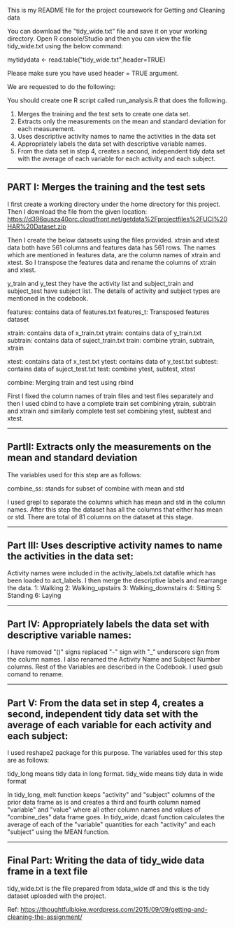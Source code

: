 This is my README file for the project coursework for Getting and Cleaning data

You can download the "tidy_wide.txt" file and save it on your working directory.
Open R console/Studio and then you can view the file tidy_wide.txt using the below command:

mytidydata <- read.table("tidy_wide.txt",header=TRUE)

Please make sure you have used header = TRUE argument.

We are requested to do the following:

You should create one R script called run_analysis.R that does the following.

1. Merges the training and the test sets to create one data set.
2. Extracts only the measurements on the mean and standard deviation for each measurement.
3. Uses descriptive activity names to name the activities in the data set
4. Appropriately labels the data set with descriptive variable names.
5. From the data set in step 4, creates a second, independent tidy data set with the average of each variable for each activity and each subject.

---------------------------------------------------------------------------------
PART I: Merges the training and the test sets
---------------------------------------------------------------------------------
I first create a working directory under the home directory for this project. Then I download the file from the given location:
https://d396qusza40orc.cloudfront.net/getdata%2Fprojectfiles%2FUCI%20HAR%20Dataset.zip

Then I create the below datasets using the files provided. xtrain and xtest data both have 561 columns and features data has 561 rows. The names which are mentioned in features data, are the column names of xtrain and xtest. So I transpose the features data and rename the columns of xtrain and xtest.

y_train and y_test they have the activity list and subject_train and subject_test have subject list. The details of activity and subject types are mentioned in the codebook.

features: contains data of features.txt
features_t: Transposed features dataset

xtrain: contains data of x_train.txt
ytrain: contains data of y_train.txt
subtrain: contains data of suject_train.txt
train: combine ytrain, subtrain, xtrain

xtest: contains data of x_test.txt
ytest: contains data of y_test.txt
subtest: contains data of suject_test.txt
test: combine ytest, subtest, xtest

combine: Merging train and test using rbind


First I fixed the column names of train files and test files separately and then I used cbind to have a complete train set combining ytrain, subtrain and xtrain and similarly complete test set combining ytest, subtest and xtest.

---------------------------------------------------------------------------------
PartII: Extracts only the measurements on the mean and standard deviation 
---------------------------------------------------------------------------------
The variables used for this step are as follows:

combine_ss: stands for subset of combine with mean and std

I used grepl to separate the columns which has mean and std in the column names. After this step the dataset has all the columns that either has mean or std. There are total of 81 columns on the dataset at this stage.

---------------------------------------------------------------------------------
Part III: Uses descriptive activity names to name the activities in the data set:
---------------------------------------------------------------------------------
Activity names were included in the activity_labels.txt datafile which has been loaded to act_labels. I then merge the descriptive labels and rearrange the data.
1: Walking
2: Walking_upstairs
3: Walking_downstairs
4: Sitting
5: Standing
6: Laying

---------------------------------------------------------------------------------
Part IV: Appropriately labels the data set with descriptive variable names:
---------------------------------------------------------------------------------
 
I have removed "()" signs replaced "-" sign with "_" underscore sign from the column names. I also renamed the Activity Name and Subject Number columns. Rest of the Variables are described in the Codebook. I used gsub comand to rename.

---------------------------------------------------------------------------------
Part V: From the data set in step 4, creates a second, independent tidy data set
with the average of each variable for each activity and each subject:
---------------------------------------------------------------------------------
I used reshape2 package for this purpose. The variables used for this step are as follows:

tidy_long means tidy data in long format.
tidy_wide means tidy data in wide format

In tidy_long, melt function keeps "activity" and "subject" columns of the prior data frame as is and creates a third and fourth column named "variable" and "value" where all other 
column names and values of "combine_des" data frame goes. In tidy_wide, dcast function calculates the average of each of the "variable" quantities for each "activity" and  each
"subject" using the MEAN function.

-----------------------------------------------------------------------------------
Final Part: Writing the data of tidy_wide data frame in a text file
-----------------------------------------------------------------------------------

tidy_wide.txt is the file prepared from tdata_wide df and this is the tidy dataset uploaded with the project.


Ref: https://thoughtfulbloke.wordpress.com/2015/09/09/getting-and-cleaning-the-assignment/

